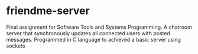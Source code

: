 # friendme-server

Final assignment for Software Tools and Systems Programming. A chatroom server that synchronously updates all connected users with posted messages. Programmed in C language to achieved a basic server using sockets

